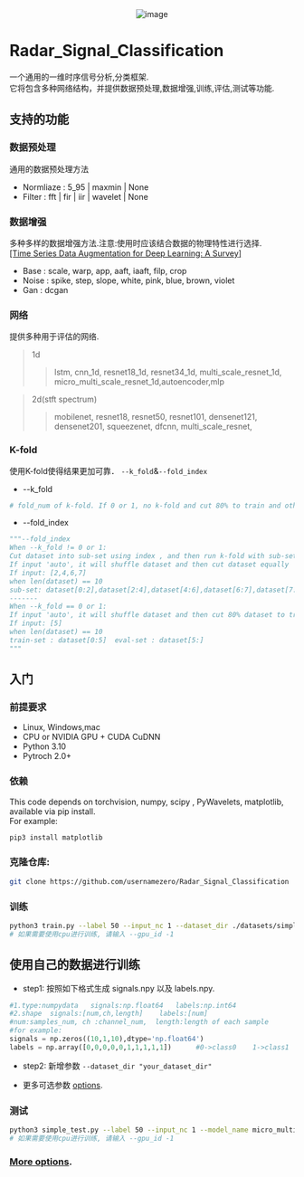 <div align="center">    
<img src="./imgs/compare.png " alt="image" style="zoom:100%;" />
</div>

# Radar_Signal_Classification


一个通用的一维时序信号分析,分类框架.<br>
它将包含多种网络结构，并提供数据预处理,数据增强,训练,评估,测试等功能.<br>

## 支持的功能
### 数据预处理
通用的数据预处理方法
* Normliaze  :   5_95 | maxmin | None
* Filter           :   fft | fir | iir | wavelet | None

### 数据增强
多种多样的数据增强方法.注意:使用时应该结合数据的物理特性进行选择.<br>[[Time Series Data Augmentation for Deep Learning: A Survey]](https://arxiv.org/pdf/2002.12478.pdf)
* Base     :  scale, warp, app, aaft, iaaft, filp, crop
* Noise   :  spike, step, slope, white, pink, blue, brown, violet
* Gan      :  dcgan

### 网络
提供多种用于评估的网络.
>1d
>
>>lstm, cnn_1d, resnet18_1d, resnet34_1d, multi_scale_resnet_1d, micro_multi_scale_resnet_1d,autoencoder,mlp

>2d(stft spectrum)
>
>>mobilenet, resnet18, resnet50, resnet101, densenet121, densenet201, squeezenet, dfcnn, multi_scale_resnet,

### K-fold
使用K-fold使得结果更加可靠．
```--k_fold```&```--fold_index```<br>

* --k_fold
```python
# fold_num of k-fold. If 0 or 1, no k-fold and cut 80% to train and other to eval.
```
* --fold_index
```python
"""--fold_index
When --k_fold != 0 or 1:
Cut dataset into sub-set using index , and then run k-fold with sub-set
If input 'auto', it will shuffle dataset and then cut dataset equally
If input: [2,4,6,7]
when len(dataset) == 10
sub-set: dataset[0:2],dataset[2:4],dataset[4:6],dataset[6:7],dataset[7:]
-------
When --k_fold == 0 or 1:
If input 'auto', it will shuffle dataset and then cut 80% dataset to train and other to eval
If input: [5]
when len(dataset) == 10
train-set : dataset[0:5]  eval-set : dataset[5:]
"""
```

## 入门
### 前提要求
- Linux, Windows,mac
- CPU or NVIDIA GPU + CUDA CuDNN
- Python 3.10
- Pytroch 2.0+
### 依赖
This code depends on torchvision, numpy, scipy , PyWavelets, matplotlib, available via pip install.<br>
For example:<br>

```bash
pip3 install matplotlib
```
### 克隆仓库:
```bash
git clone https://github.com/usernamezero/Radar_Signal_Classification
```

### 训练
```bash
python3 train.py --label 50 --input_nc 1 --dataset_dir ./datasets/simple_test --save_dir ./checkpoints/simple_test --model_name micro_multi_scale_resnet_1d --gpu_id 0 --batchsize 64 --k_fold 5
# 如果需要使用cpu进行训练, 请输入 --gpu_id -1
```

## 使用自己的数据进行训练
* step1: 按照如下格式生成 signals.npy 以及 labels.npy.
```python
#1.type:numpydata   signals:np.float64   labels:np.int64
#2.shape  signals:[num,ch,length]    labels:[num]
#num:samples_num, ch :channel_num,  length:length of each sample
#for example:
signals = np.zeros((10,1,10),dtype='np.float64')
labels = np.array([0,0,0,0,0,1,1,1,1,1])      #0->class0    1->class1
```
* step2: 新增参数  ```--dataset_dir "your_dataset_dir"``` 


* 更多可选参数 [options](./util/options.py).
### 测试
```bash
python3 simple_test.py --label 50 --input_nc 1 --model_name micro_multi_scale_resnet_1d --gpu_id 0
# 如果需要使用cpu进行训练, 请输入 --gpu_id -1
```


### [ More options](./util/options.py).